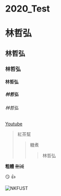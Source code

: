 # 2020_Test

# 林哲弘
## 林哲弘
### 林哲弘
#### 林哲弘
##### 林哲弘
###### 林哲弘


[Youtube](https://www.youtube.com/?gl=TW&hl=zh-TW)

>紅茶幫
>>糖煮
>>>林哲弘

**粗體**
~~刪減~~

:smirk:
:+1:

![NKFUST]( nkfust.jpg "第一科大")
